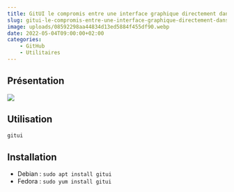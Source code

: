 ```yaml
---
title: GitUI le compromis entre une interface graphique directement dans votre terminal
slug: gitui-le-compromis-entre-une-interface-graphique-directement-dans-votre-terminal
image: uploads/08592298aa44834d13ed5884f455df90.webp
date: 2022-05-04T09:00:00+02:00
categories:
    - GitHub
    - Utilitaires
---
```


## Présentation

![](uploads/2c83baa141c9384ffe51ff1d8dba03cb.webp)

## Utilisation

```bash
gitui
```

## Installation

- Debian : `sudo apt install gitui`
- Fedora : `sudo yum install gitui`
